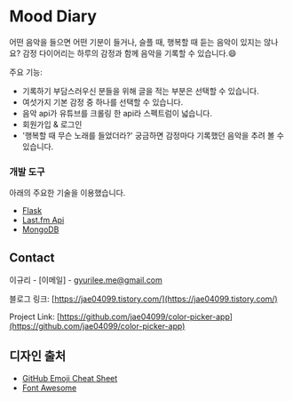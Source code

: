 # Mood Diary

<!-- [![Product Name Screen Shot][product-screenshot]](https://example.com) -->

어떤 음악을 들으면 어떤 기분이 들거나, 슬플 때, 행복할 때 듣는 음악이 있지는 않나요?
감정 다이어리는 하루의 감정과 함께 음악을 기록할 수 있습니다.:smile:

주요 기능:
* 기록하기 부담스러우신 분들을 위해 글을 적는 부분은 선택할 수 있습니다.
* 여섯가지 기본 감정 중 하나를 선택할 수 있습니다.
* 음악 api가 유튜브를 크롤링 한 api라 스펙트럼이 넓습니다.
* 회원가입 & 로그인
* '행복할 때 무슨 노래를 들었더라?' 궁금하면 감정마다 기록했던 음악을 추려 볼 수 있습니다.




### 개발 도구

아래의 주요한 기술을 이용했습니다.
* [Flask](https://flask.palletsprojects.com/en/1.1.x/)
* [Last.fm Api](https://www.last.fm/)
* [MongoDB](https://www.mongodb.com/1)

<!-- CONTACT -->
## Contact

이규리 - [이메일] - gyurilee.me@gmail.com

블로그 링크: [https://jae04099.tistory.com/](https://jae04099.tistory.com/)

Project Link: [https://github.com/jae04099/color-picker-app](https://github.com/jae04099/color-picker-app)



<!-- ACKNOWLEDGEMENTS -->
## 디자인 출처
* [GitHub Emoji Cheat Sheet](https://www.webpagefx.com/tools/emoji-cheat-sheet)
* [Font Awesome](https://fontawesome.com)
